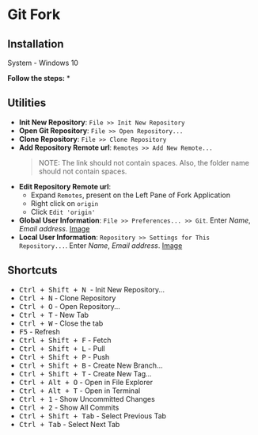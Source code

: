 # Git Fork

## Installation
System - Windows 10

**Follow the steps:**
* 

## Utilities
* **Init New Repository**: `File >> Init New Repository`
* **Open Git Repository**: `File >> Open Repository...`
* **Clone Repository**: `File >> Clone Repository`
* **Add Repository Remote url**: `Remotes >> Add New Remote...`
  > NOTE: The link should not contain spaces. Also, the folder name should not contain spaces.
* **Edit Repository Remote url**:
  - Expand `Remotes`, present on the Left Pane of Fork Application
  - Right click on `origin`
  - Click `Edit 'origin'`
* **Global User Information**: `File >> Preferences... >> Git`. Enter _Name_, _Email address_. [Image](./images/global_user_info.png)
* **Local User Information**: `Repository >> Settings for This Repository...`. Enter _Name_, _Email address_. [Image](./images/local_user_info.png)

## Shortcuts
* <kbd>Ctrl + Shift + N </kbd> - Init New Repository...
* <kbd>Ctrl + N</kbd> - Clone Repository
* <kbd>Ctrl + O</kbd> - Open Repository...
* <kbd>Ctrl + T</kbd> - New Tab
* <kbd>Ctrl + W</kbd> - Close the tab
* <kbd>F5</kbd> - Refresh
* <kbd>Ctrl + Shift + F</kbd> - Fetch
* <kbd>Ctrl + Shift + L</kbd> - Pull
* <kbd>Ctrl + Shift + P</kbd> - Push
* <kbd>Ctrl + Shift + B</kbd> - Create New Branch...
* <kbd>Ctrl + Shift + T</kbd> - Create New Tag...
* <kbd>Ctrl + Alt + O</kbd> - Open in File Explorer
* <kbd>Ctrl + Alt + T</kbd> - Open in Terminal
* <kbd>Ctrl + 1</kbd> - Show Uncommitted Changes
* <kbd>Ctrl + 2</kbd> - Show All Commits
* <kbd>Ctrl + Shift + Tab</kbd> - Select Previous Tab
* <kbd>Ctrl + Tab</kbd> - Select Next Tab

